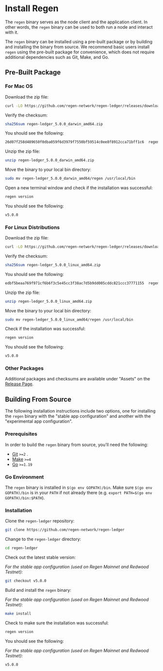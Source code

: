# Install Regen

The `regen` binary serves as the node client and the application client. In other words, the `regen` binary can be used to both run a node and interact with it.

The `regen` binary can be installed using a pre-built package or by building and installing the binary from source. We recommend basic users install `regen` using the pre-built package for convenience, which does not require additional dependencies such as Git, Make, and Go.

## Pre-Built Package

### For Mac OS

Download the zip file:

```bash
curl -LO https://github.com/regen-network/regen-ledger/releases/download/v5.0.0/regen-ledger_5.0.0_darwin_amd64.zip
```

Verify the checksum:

```bash
sha256sum regen-ledger_5.0.0_darwin_amd64.zip
```

You should see the following:

```bash
26d07f258d489650f0dba059f6d3979f7550bf59514c0ee8f8912cca71bff1c6  regen-ledger_5.0.0_darwin_amd64.zip
```

Unzip the zip file:

```bash
unzip regen-ledger_5.0.0_darwin_amd64.zip
```

Move the binary to your local bin directory:

```bash
sudo mv regen-ledger_5.0.0_darwin_amd64/regen /usr/local/bin
```

Open a new terminal window and check if the installation was successful:

```bash
regen version
```

You should see the following:

```bash
v5.0.0
```

### For Linux Distributions

Download the zip file:

```bash
curl -LO https://github.com/regen-network/regen-ledger/releases/download/v5.0.0/regen-ledger_5.0.0_linux_amd64.zip
```

Verify the checksum:

```bash
sha256sum regen-ledger_5.0.0_linux_amd64.zip
```

You should see the following:

```bash
edbf5beaa769f971cf6b6f3c5e45cc3f38ac7d5b9dd005cddc821ccc37771155  regen-ledger_5.0.0_linux_amd64.zip
```

Unzip the zip file:

```bash
unzip regen-ledger_5.0.0_linux_amd64.zip
```

Move the binary to your local bin directory:

```bash
sudo mv regen-ledger_5.0.0_linux_amd64/regen /usr/local/bin
```

Check if the installation was successful:

```bash
regen version
```

You should see the following:

```bash
v5.0.0
```

### Other Packages

Additional packages and checksums are available under "Assets" on the [Release Page](https://github.com/regen-network/regen-ledger/releases/tag/v5.0.0).

## Building From Source

The following installation instructions include two options, one for installing the `regen` binary with the "stable app configuration" and another with the "experimental app configuration".

### Prerequisites

In order to build the `regen` binary from source, you'll need the following: 

- [Git](https://git-scm.com) `>=2` .
- [Make](https://www.gnu.org/software/make/) `>=4`
- [Go](https://golang.org/) `>=1.19`

### Go Environment

The `regen` binary is installed in `$(go env GOPATH)/bin`. Make sure `$(go env GOPATH)/bin` is in your `PATH` if not already there (e.g. `export PATH=$(go env GOPATH)/bin:$PATH`).

### Installation

Clone the `regen-ledger` repository:

```bash
git clone https://github.com/regen-network/regen-ledger
```

Change to the `regen-ledger` directory:

```bash
cd regen-ledger
```

Check out the latest stable version:

*For the stable app configuration (used on Regen Mainnet and Redwood Testnet):*

```bash
git checkout v5.0.0
```

Build and install the `regen` binary:

*For the stable app configuration (used on Regen Mainnet and Redwood Testnet):*

```bash
make install
```

Check to make sure the installation was successful:

```bash
regen version
```

You should see the following:

*For the stable app configuration (used on Regen Mainnet and Redwood Testnet):*

```bash
v5.0.0
```
